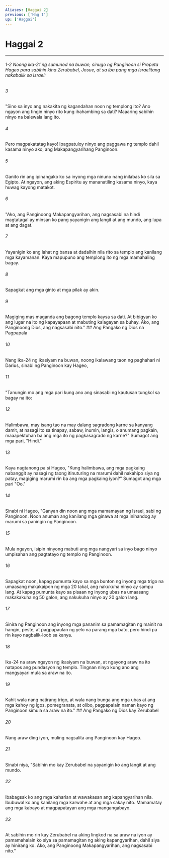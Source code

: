 ```yaml
---
Aliases: [Haggai 2]
previous: ['Hag 1']
up: ['Haggai']
---
```

# Haggai 2

***
###### 1-2 Noong ika-21 ng sumunod na buwan, sinugo ng Panginoon si Propeta Hageo para sabihin kina Zerubabel, Josue, at sa iba pang mga Israelitang nakabalik sa Israel: 





















###### 3 










"Sino sa inyo ang nakakita ng kagandahan noon ng templong ito? Ano ngayon ang tingin ninyo rito kung ihahambing sa dati? Maaaring sabihin ninyo na balewala lang ito. 





















###### 4 










Pero magpakatatag kayo! Ipagpatuloy ninyo ang paggawa ng templo dahil kasama ninyo ako, ang Makapangyarihang Panginoon. 





















###### 5 










Ganito rin ang ipinangako ko sa inyong mga ninuno nang inilabas ko sila sa Egipto. At ngayon, ang aking Espiritu ay mananatiling kasama ninyo, kaya huwag kayong matakot. 





















###### 6 










"Ako, ang Panginoong Makapangyarihan, ang nagsasabi na hindi magtatagal ay minsan ko pang yayanigin ang langit at ang mundo, ang lupa at ang dagat. 





















###### 7 










Yayanigin ko ang lahat ng bansa at dadalhin nila rito sa templo ang kanilang mga kayamanan. Kaya mapupuno ang templong ito ng mga mamahaling bagay. 





















###### 8 










Sapagkat ang mga ginto at mga pilak ay akin. 





















###### 9 










Magiging mas maganda ang bagong templo kaysa sa dati. At bibigyan ko ang lugar na ito ng kapayapaan at mabuting kalagayan sa buhay. Ako, ang Panginoong Dios, ang nagsasabi nito." ## Ang Pangako ng Dios na Pagpapala 





















###### 10 










Nang ika-24 ng ikasiyam na buwan, noong ikalawang taon ng paghahari ni Darius, sinabi ng Panginoon kay Hageo, 





















###### 11 










"Tanungin mo ang mga pari kung ano ang sinasabi ng kautusan tungkol sa bagay na ito: 





















###### 12 










Halimbawa, may isang tao na may dalang sagradong karne sa kanyang damit, at nasagi ito sa tinapay, sabaw, inumin, langis, o anumang pagkain, maaapektuhan ba ang mga ito ng pagkasagrado ng karne?" Sumagot ang mga pari, "Hindi." 





















###### 13 










Kaya nagtanong pa si Hageo, "Kung halimbawa, ang mga pagkaing nabanggit ay nasagi ng taong itinuturing na marumi dahil nakahipo siya ng patay, magiging marumi rin ba ang mga pagkaing iyon?" Sumagot ang mga pari "Oo." 





















###### 14 










Sinabi ni Hageo, "Ganyan din noon ang mga mamamayan ng Israel, sabi ng Panginoon. Noon anuman ang kanilang mga ginawa at mga inihandog ay marumi sa paningin ng Panginoon. 





















###### 15 










Mula ngayon, isipin ninyong mabuti ang mga nangyari sa inyo bago ninyo umpisahan ang pagtatayo ng templo ng Panginoon. 





















###### 16 










Sapagkat noon, kapag pumunta kayo sa mga bunton ng inyong mga trigo na umaasang makakaipon ng mga 20 takal, ang nakukuha ninyo ay sampu lang. At kapag pumunta kayo sa pisaan ng inyong ubas na umaasang makakakuha ng 50 galon, ang nakukuha ninyo ay 20 galon lang. 





















###### 17 










Sinira ng Panginoon ang inyong mga pananim sa pamamagitan ng mainit na hangin, peste, at pagpapaulan ng yelo na parang mga bato, pero hindi pa rin kayo nagbalik-loob sa kanya. 





















###### 18 










Ika-24 na araw ngayon ng ikasiyam na buwan, at ngayong araw na ito natapos ang pundasyon ng templo. Tingnan ninyo kung ano ang mangyayari mula sa araw na ito. 





















###### 19 










Kahit wala nang natirang trigo, at wala nang bunga ang mga ubas at ang mga kahoy ng igos, pomegranata, at olibo, pagpapalain naman kayo ng Panginoon simula sa araw na ito." ## Ang Pangako ng Dios kay Zerubabel 





















###### 20 










Nang araw ding iyon, muling nagsalita ang Panginoon kay Hageo. 





















###### 21 










Sinabi niya, "Sabihin mo kay Zerubabel na yayanigin ko ang langit at ang mundo. 





















###### 22 










Ibabagsak ko ang mga kaharian at wawakasan ang kapangyarihan nila. Ibubuwal ko ang kanilang mga karwahe at ang mga sakay nito. Mamamatay ang mga kabayo at magpapatayan ang mga mangangabayo. 





















###### 23 










At sabihin mo rin kay Zerubabel na aking lingkod na sa araw na iyon ay pamamahalain ko siya sa pamamagitan ng aking kapangyarihan, dahil siya ay hinirang ko. Ako, ang Panginoong Makapangyarihan, ang nagsasabi nito."
